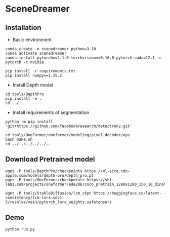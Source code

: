 # SceneDreamer

## Installation


- Basic environment
```
conda create -n scenedreamer python=3.10
conda activate scenedreamer
conda install pytorch==2.1.0 torchvision==0.16.0 pytorch-cuda=12.1 -c pytorch -c nvidia

pip install -r requirements.txt
pip install numpy==1.25.2
```

- Install Depth model
```
cd tools/DepthPro
pip install -e .
cd ../..
```

- Install requirements of segmentation
```
python -m pip install 'git+https://github.com/facebookresearch/detectron2.git'

cd tools/OneFormer/oneformer/modeling/pixel_decoder/ops
bash make.sh
cd ../../../../../..
```

## Download Pretrained model

```
wget -P tools/DepthPro/checkpoints https://ml-site.cdn-apple.com/models/depth-pro/depth_pro.pt 
wget -P tools/OneFormer/checkpoints https://shi-labs.com/projects/oneformer/ade20k/coco_pretrain_1280x1280_150_16_dinat_l_oneformer_ade20k_160k.pth 

wget -P tools/StableDiffusion/lcm_ckpt https://huggingface.co/latent-consistency/lcm-lora-sdv1-5/resolve/main/pytorch_lora_weights.safetensors
```


## Demo
```
python run.py
```
